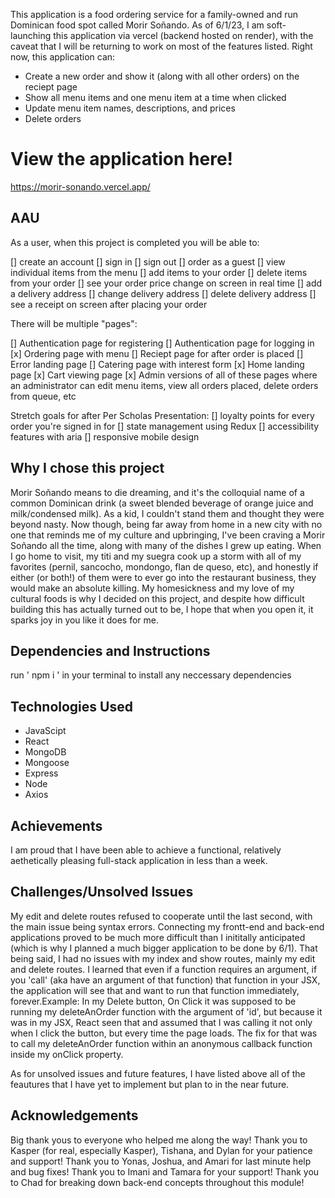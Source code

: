 
This application is a food ordering service for a family-owned and run Dominican food spot called Morir Soñando. As of 6/1/23, I am soft-launching this application via vercel (backend hosted on render), with the caveat that I will be returning to work on most of the features listed. Right now, this application can:

- Create a new order and show it (along with all other orders) on the reciept page
- Show all menu items and one menu item at a time when clicked
- Update menu item names, descriptions, and prices
- Delete orders 


# View the application here!
https://morir-sonando.vercel.app/


## AAU
As a user, when this project is completed you will be able to:

[] create an account
[] sign in
[] sign out
[] order as a guest
[] view individual items from the menu
[] add items to your order
[] delete items from your order
[] see your order price change on screen in real time
[] add a delivery address
[] change delivery address
[] delete delivery address
[] see a receipt on screen after placing your order

There will be multiple "pages":

[] Authentication page for registering
[] Authentication page for logging in
[x] Ordering page with menu
[] Reciept page for after order is placed
[] Error landing page
[] Catering page with interest form
[x] Home landing page
[x] Cart viewing page
[x] Admin versions of all of these pages where an administrator can edit menu items, view all orders placed, delete orders from queue, etc

Stretch goals for after Per Scholas Presentation:
[] loyalty points for every order you're signed in for
[] state management using Redux
[] accessibility features with aria
[] responsive mobile design


## Why I chose this project

Morir Soñando means to die dreaming, and it's the colloquial name of a common Dominican drink (a sweet blended beverage of orange juice and milk/condensed milk). As a kid, I couldn't stand them and thought they were beyond nasty. Now though, being far away from home in a new city with no one that reminds me of my culture and upbringing, I've been craving a Morir Soñando all the time, along with many of the dishes I grew up eating. When I go home to visit, my titi and my suegra cook up a storm with all of my favorites (pernil, sancocho, mondongo, flan de queso, etc), and honestly if either (or both!) of them were to ever go into the restaurant business, they would make an absolute killing. My homesickness and my love of my cultural foods is why I decided on this project, and despite how difficult building this has actually turned out to be, I hope that when you open it, it sparks joy in you like it does for me.

## Dependencies and Instructions

run ' npm i ' in your terminal to install any neccessary dependencies

## Technologies Used

- JavaScipt
- React
- MongoDB
- Mongoose
- Express
- Node
- Axios


## Achievements

I am proud that I have been able to achieve a functional, relatively aethetically pleasing full-stack application in less than a week.

## Challenges/Unsolved Issues

My edit and delete routes refused to cooperate until the last second, with the main issue being syntax errors. Connecting my frontt-end and back-end applications proved to be much more difficult than I inititally anticipated (which is why I planned a much bigger application to be done by 6/1). That being said, I had no issues with my index and show routes, mainly my edit and delete routes. I learned that even if a function requires an argument, if you 'call' (aka have an argument of that function) that function in your JSX, the application will see that and want to run that function immediately, forever.Example: In my Delete button, On Click it was supposed to be running my deleteAnOrder function with the argument of 'id', but because it was in my JSX, React seen that and assumed that I was calling it not only when I click the button, but every time the page loads. The fix for that was to call my deleteAnOrder function within an anonymous callback function inside my onClick property. 

As for unsolved issues and future features, I have listed above all of the feautures that I have yet to implement but plan to in the near future.

## Acknowledgements
Big thank yous to everyone who helped me along the way!
Thank you to Kasper (for real, especially Kasper), Tishana, and Dylan for your patience and support!
Thank you to Yonas, Joshua, and Amari for last minute help and bug fixes!
Thank you to Imani and Tamara for your support!
Thank you to Chad for breaking down back-end concepts throughout this module!